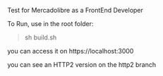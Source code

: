 Test for Mercadolibre as a FrontEnd Developer

To Run, use in the root folder:
> sh build.sh

you can access it on https://localhost:3000

you can see an HTTP2 version on the http2 branch
